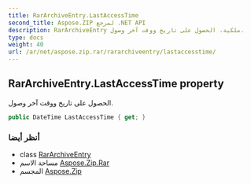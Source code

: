 ```yaml
---
title: RarArchiveEntry.LastAccessTime
second_title: Aspose.ZIP لمرجع .NET API
description: RarArchiveEntry ملكية. الحصول على تاريخ ووقت آخر وصول.
type: docs
weight: 40
url: /ar/net/aspose.zip.rar/rararchiveentry/lastaccesstime/
---
```

## RarArchiveEntry.LastAccessTime property

الحصول على تاريخ ووقت آخر وصول.

```csharp
public DateTime LastAccessTime { get; }
```

### أنظر أيضا

* class [RarArchiveEntry](../)
* مساحة الاسم [Aspose.Zip.Rar](../../rararchiveentry/)
* المجسم [Aspose.Zip](../../../)


